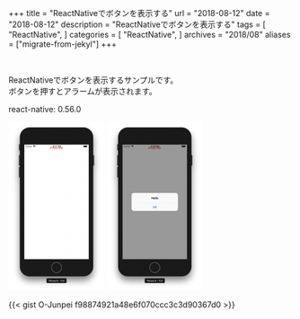 +++
title = "ReactNativeでボタンを表示する"
url = "2018-08-12"
date = "2018-08-12"
description = "ReactNativeでボタンを表示する"
tags = [
    "ReactNative",
]
categories = [
    "ReactNative",
]
archives = "2018/08"
aliases = ["migrate-from-jekyl"]
+++

<br>

ReactNativeでボタンを表示するサンプルです。  
ボタンを押すとアラームが表示されます。  

react-native: 0.56.0  

![alt](1.png)
![alt](2.png)


{{< gist O-Junpei f98874921a48e6f070ccc3c3d90367d0 >}}

